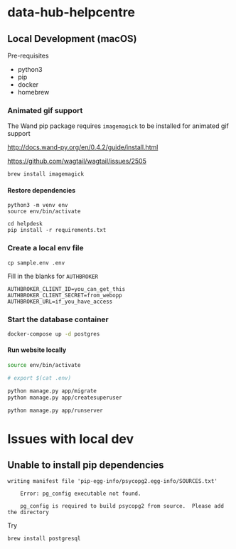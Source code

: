 # data-hub-helpcentre

## Local Development (macOS)

Pre-requisites
- python3
- pip
- docker
- homebrew

### Animated gif support

The Wand pip package requires `imagemagick` to be installed for animated gif support

http://docs.wand-py.org/en/0.4.2/guide/install.html

https://github.com/wagtail/wagtail/issues/2505

```bash
brew install imagemagick
```

#### Restore dependencies

```
python3 -m venv env
source env/bin/activate

cd helpdesk
pip install -r requirements.txt
```

### Create a local env file

```
cp sample.env .env
```

Fill in the blanks for `AUTHBROKER`

```
AUTHBROKER_CLIENT_ID=you_can_get_this
AUTHBROKER_CLIENT_SECRET=from_webopp
AUTHBROKER_URL=if_you_have_access
```

### Start the database container


```bash
docker-compose up -d postgres
```

#### Run website locally

```bash
source env/bin/activate

# export $(cat .env)

python manage.py app/migrate
python manage.py app/createsuperuser

python manage.py app/runserver
```



# Issues with local dev

## Unable to install pip dependencies

```
writing manifest file 'pip-egg-info/psycopg2.egg-info/SOURCES.txt'

    Error: pg_config executable not found.

    pg_config is required to build psycopg2 from source.  Please add the directory
```

Try 

    brew install postgresql


